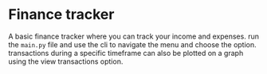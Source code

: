# Finance tracker

A basic finance tracker where you can track your income and expenses. run the `main.py` file and use the cli to navigate the menu and choose the option. transactions during a specific timeframe can also be plotted on a graph using the view transactions option.
